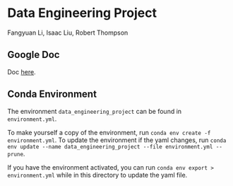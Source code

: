 # Data Engineering Project

Fangyuan Li, Isaac Liu, Robert Thompson

## Google Doc

Doc [here](https://docs.google.com/document/d/1MmpETAMZjmVuSV9vUHBsQRk6wCEzYUA8m-2mjfX16VY/edit).

## Conda Environment
The environment `data_engineering_project` can be found in `environment.yml`.

To make yourself a copy of the environment, run `conda env create -f environment.yml`. To update the environment if the yaml changes, run `conda env update --name data_engineering_project --file environment.yml --prune`.

If you have the environment activated, you can run `conda env export > environment.yml` while in this directory to update the yaml file.
